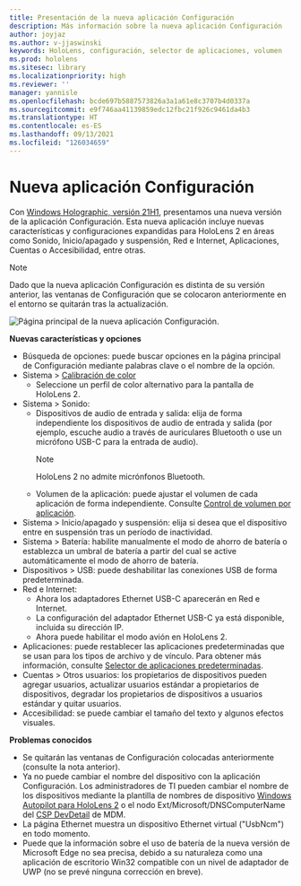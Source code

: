 ```yaml
---
title: Presentación de la nueva aplicación Configuración
description: Más información sobre la nueva aplicación Configuración
author: joyjaz
ms.author: v-jjaswinski
keywords: HoloLens, configuración, selector de aplicaciones, volumen
ms.prod: hololens
ms.sitesec: library
ms.localizationpriority: high
ms.reviewer: ''
manager: yannisle
ms.openlocfilehash: bcde697b5887573826a3a1a61e8c3707b4d0337a
ms.sourcegitcommit: e9f746aa41139859edc12fbc21f926c9461da4b3
ms.translationtype: HT
ms.contentlocale: es-ES
ms.lasthandoff: 09/13/2021
ms.locfileid: "126034659"
---
```

# <a name="new-settings-app"></a>Nueva aplicación Configuración

Con [Windows Holographic, versión 21H1](hololens-release-notes.md#windows-holographic-version-21h1), presentamos una nueva versión de la aplicación Configuración. Esta nueva aplicación incluye nuevas características y configuraciones expandidas para HoloLens 2 en áreas como Sonido, Inicio/apagado y suspensión, Red e Internet, Aplicaciones, Cuentas o Accesibilidad, entre otras.

> [!NOTE]
> Dado que la nueva aplicación Configuración es distinta de su versión anterior, las ventanas de Configuración que se colocaron anteriormente en el entorno se quitarán tras la actualización.

![Página principal de la nueva aplicación Configuración.](images/new-settings-app.png)

**Nuevas características y opciones**
- Búsqueda de opciones: puede buscar opciones en la página principal de Configuración mediante palabras clave o el nombre de la opción.
- Sistema > [Calibración de color](hololens2-display.md#how-to-use-display-color-calibration)
    - Seleccione un perfil de color alternativo para la pantalla de HoloLens 2.
- Sistema > Sonido:
  - Dispositivos de audio de entrada y salida: elija de forma independiente los dispositivos de audio de entrada y salida (por ejemplo, escuche audio a través de auriculares Bluetooth o use un micrófono USB-C para la entrada de audio).
    > [!NOTE]
    > HoloLens 2 no admite micrónfonos Bluetooth.
  - Volumen de la aplicación: puede ajustar el volumen de cada aplicación de forma independiente. Consulte [Control de volumen por aplicación](holographic-home.md#per-app-volume-control).
- Sistema > Inicio/apagado y suspensión: elija si desea que el dispositivo entre en suspensión tras un período de inactividad.
- Sistema > Batería: habilite manualmente el modo de ahorro de batería o establezca un umbral de batería a partir del cual se active automáticamente el modo de ahorro de batería.
- Dispositivos > USB: puede deshabilitar las conexiones USB de forma predeterminada.
- Red e Internet:
  - Ahora los adaptadores Ethernet USB-C aparecerán en Red e Internet.
  - La configuración del adaptador Ethernet USB-C ya está disponible, incluida su dirección IP.
  - Ahora puede habilitar el modo avión en HoloLens 2.
- Aplicaciones: puede restablecer las aplicaciones predeterminadas que se usan para los tipos de archivo y de vínculo. Para obtener más información, consulte [Selector de aplicaciones predeterminadas](holographic-home.md#default-app-picker).
- Cuentas > Otros usuarios: los propietarios de dispositivos pueden agregar usuarios, actualizar usuarios estándar a propietarios de dispositivos, degradar los propietarios de dispositivos a usuarios estándar y quitar usuarios.
- Accesibilidad: se puede cambiar el tamaño del texto y algunos efectos visuales.

**Problemas conocidos**
- Se quitarán las ventanas de Configuración colocadas anteriormente (consulte la nota anterior).
- Ya no puede cambiar el nombre del dispositivo con la aplicación Configuración. Los administradores de TI pueden cambiar el nombre de los dispositivos mediante la plantilla de nombres de dispositivo [Windows Autopilot para HoloLens 2](hololens2-autopilot.md) o el nodo Ext/Microsoft/DNSComputerName del [CSP DevDetail](/windows/client-management/mdm/devdetail-csp) de MDM.
- La página Ethernet muestra un dispositivo Ethernet virtual ("UsbNcm") en todo momento.
- Puede que la información sobre el uso de batería de la nueva versión de Microsoft Edge no sea precisa, debido a su naturaleza como una aplicación de escritorio Win32 compatible con un nivel de adaptador de UWP (no se prevé ninguna corrección en breve).

